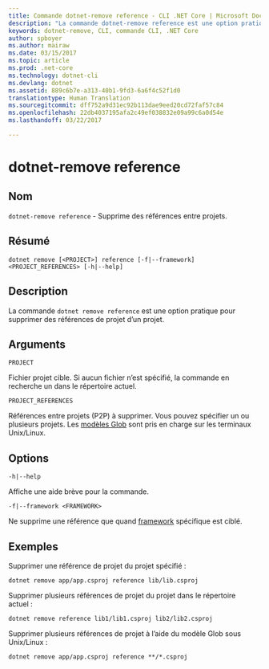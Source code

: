 ```yaml
---
title: Commande dotnet-remove reference - CLI .NET Core | Microsoft Docs
description: "La commande dotnet-remove reference est une option pratique pour supprimer des références entre projets."
keywords: dotnet-remove, CLI, commande CLI, .NET Core
author: spboyer
ms.author: mairaw
ms.date: 03/15/2017
ms.topic: article
ms.prod: .net-core
ms.technology: dotnet-cli
ms.devlang: dotnet
ms.assetid: 889c6b7e-a313-40b1-9fd3-6a6f4c52f1d0
translationtype: Human Translation
ms.sourcegitcommit: dff752a9d31ec92b113dae9eed20cd72faf57c84
ms.openlocfilehash: 22db4037195afa2c49ef038832e09a99c6a0d54e
ms.lasthandoff: 03/22/2017

---
```


# <a name="dotnet-remove-reference"></a>dotnet-remove reference

## <a name="name"></a>Nom

`dotnet-remove reference` - Supprime des références entre projets.

## <a name="synopsis"></a>Résumé

`dotnet remove [<PROJECT>] reference [-f|--framework] <PROJECT_REFERENCES> [-h|--help]`

## <a name="description"></a>Description

La commande `dotnet remove reference` est une option pratique pour supprimer des références de projet d’un projet.

## <a name="arguments"></a>Arguments

`PROJECT`

Fichier projet cible. Si aucun fichier n’est spécifié, la commande en recherche un dans le répertoire actuel.

`PROJECT_REFERENCES`

Références entre projets (P2P) à supprimer. Vous pouvez spécifier un ou plusieurs projets. Les [modèles Glob](https://en.wikipedia.org/wiki/Glob_(programming)) sont pris en charge sur les terminaux Unix/Linux.

## <a name="options"></a>Options

`-h|--help`

Affiche une aide brève pour la commande.

`-f|--framework <FRAMEWORK>`

Ne supprime une référence que quand [framework](../../standard/frameworks.md) spécifique est ciblé.

## <a name="examples"></a>Exemples

Supprimer une référence de projet du projet spécifié :

`dotnet remove app/app.csproj reference lib/lib.csproj`

Supprimer plusieurs références de projet du projet dans le répertoire actuel :

`dotnet remove reference lib1/lib1.csproj lib2/lib2.csproj`

Supprimer plusieurs références de projet à l’aide du modèle Glob sous Unix/Linux :

`dotnet remove app/app.csproj reference **/*.csproj`

